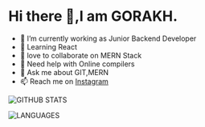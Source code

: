 # Hi there 👋,I am GORAKH.

- 🔭 I’m currently working as Junior Backend Developer
- 🌱 Learning React
- 👯 love to collaborate on MERN Stack
- 🤔 Need help with Online compilers 
- 💬 Ask me about GIT,MERN
- 📫 Reach me on [Instagram](https://www.instagram.com/grc__sr/) 

![GITHUB STATS](https://github-readme-stats.vercel.app/api?username=chavangorakh1999&theme=lowcontrast&show_icons=true&count_private=)

![LANGUAGES](https://github-readme-stats.vercel.app/api/top-langs/?username=chavangorakh1999&layout=compact)
